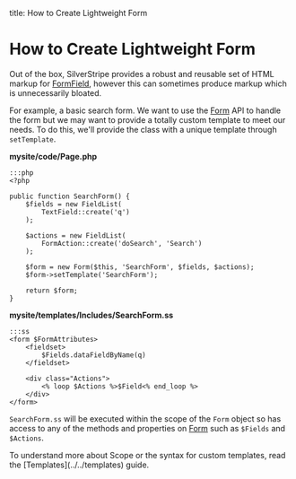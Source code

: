 title: How to Create Lightweight Form

# How to Create Lightweight Form

Out of the box, SilverStripe provides a robust and reusable set of HTML markup for [FormField](api:SilverStripe\Forms\FormField), however this can 
sometimes produce markup which is unnecessarily bloated.

For example, a basic search form. We want to use the [Form](api:SilverStripe\Forms\Form) API to handle the form but we may want to provide a 
totally custom template to meet our needs. To do this, we'll provide the class with a unique template through 
`setTemplate`.

**mysite/code/Page.php**

	:::php
	<?php

	public function SearchForm() {
		$fields = new FieldList(
			TextField::create('q')
		);

		$actions = new FieldList(
			FormAction::create('doSearch', 'Search')
		);

		$form = new Form($this, 'SearchForm', $fields, $actions);
		$form->setTemplate('SearchForm');

		return $form;
	}

**mysite/templates/Includes/SearchForm.ss**

	:::ss
	<form $FormAttributes>
		<fieldset>
			$Fields.dataFieldByName(q)
		</fieldset>
		
		<div class="Actions">
			<% loop $Actions %>$Field<% end_loop %>
		</div>
	</form>

`SearchForm.ss` will be executed within the scope of the `Form` object so has access to any of the methods and 
properties on [Form](api:SilverStripe\Forms\Form) such as `$Fields` and `$Actions`. 

<div class="notice">
To understand more about Scope or the syntax for custom templates, read the [Templates](../../templates) guide.
</div>


